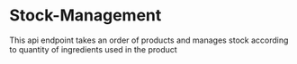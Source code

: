 # Stock-Management
This api endpoint takes an order of products and manages stock according to quantity of ingredients used in the product
